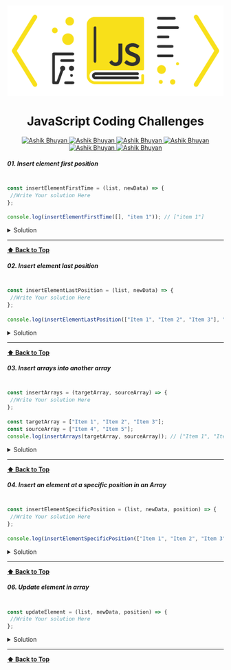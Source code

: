 <img src='./images/logo.png'  alt='JavaScript Coding Challenges Ashik Bhuyan' id='header'/>

<h1 align="center" >JavaScript Coding Challenges </h1>


<div align="center" >

<a href="mailto:ashikbhuyan.swe.diu@gmail.com">
<img
src='https://img.shields.io/badge/Gmail-D14836?style=for-the-badge&logo=gmail&logoColor=white'
alt='Ashik Bhuyan'
/>
</a>

<a href="tel:+8801793605043">
<img
src='https://img.shields.io/badge/WhatsApp-25D366?style=for-the-badge&logo=whatsapp&logoColor=white'
alt='Ashik Bhuyan'
/>
</a>
<a href="https://portfolio-70e38.web.app/" target="_blank">
<img
src='https://img.shields.io/badge/website-000000?style=for-the-badge&logo=About.me&logoColor=white'
alt='Ashik Bhuyan'
/>
</a>
<a href="https://www.facebook.com/ashikbhuyan17" target="_blank">
<img
src='https://img.shields.io/badge/Facebook-1877F2?style=for-the-badge&logo=facebook&logoColor=white'
alt='Ashik Bhuyan'
/>
</a>

<a href="https://www.linkedin.com/in/ashik17/" target="_blank">
<img
src='https://img.shields.io/badge/LinkedIn-0077B5?style=for-the-badge&logo=linkedin&logoColor=white'
alt='Ashik Bhuyan'
/>
</a>

<a href="https://github.com/ashikbhuyan17" target="_blank">
<img
src='https://img.shields.io/badge/GitHub-100000?style=for-the-badge&logo=github&logoColor=white'
alt='Ashik Bhuyan'
/>
</a>

</div>

<!-- <h1 align="center" >Array CRUD(create,read,update,delete) Operation </h1> -->


##### 01. Insert element first position

```js

const insertElementFirstTime = (list, newData) => {
 //Write Your solution Here
};

console.log(insertElementFirstTime([], "item 1")); // ["item 1"]

```

<details><summary style="cursor:pointer">Solution</summary>

```js
const insertElementFirstTime = (list, newData) => {
    // Shift elements one position to the right
    for (let index = list.length - 1; index >= 0; index--) {
        list[index + 1] = list[index];
    }
    // Insert new element at the start of the list
    list[0] = newData;
    return list;
};

//========================== shortest way =====================================================
// const insertElementFirstTime = (list, newData) => {
//     list.unshift(newData);
//     return list;
// };
//=============================================================================================

const newData = "Item 1";
const displayInsertElementFirstTime = insertElementFirstTime([ "Item 2", "Item 3", "Item 4"], newData);
console.log("🚀 insert element first position", displayInsertElementFirstTime);

```  

</details>

---
**[⬆ Back to Top](#header)**

##### 02. Insert element last position

```js

const insertElementLastPosition = (list, newData) => {
 //Write Your solution Here
};

console.log(insertElementLastPosition(["Item 1", "Item 2", "Item 3"], "item 4")); // ["Item 1", "Item 2", "Item 3", "item 4"]

```

<details><summary style="cursor:pointer">Solution</summary>

```js
const insertElementLastPosition = (list, newData) => {
    // Add the new element at the end of the array
    list[list.length] = newData;
    return list;
};

//========================== shortest way =====================================================
// const insertElementLastPosition = (list, newData) => {
//     list.push(newData);
//     return list;
// };
//=============================================================================================

const list = ["Item 1", "Item 2", "Item 3"];
const newData = "Item 4";
const displayInsertElementLastPosition = insertElementLastPosition(list, newData);
console.log("🚀 insert element last position", displayInsertElementLastPosition);


```  

</details>

---
**[⬆ Back to Top](#header)**


##### 03. Insert arrays into another array

```js

const insertArrays = (targetArray, sourceArray) => {
 //Write Your solution Here
};

const targetArray = ["Item 1", "Item 2", "Item 3"];
const sourceArray = ["Item 4", "Item 5"];
console.log(insertArrays(targetArray, sourceArray)); // ["Item 1", "Item 2", "Item 3", "item 4","item 5"]

```

<details><summary style="cursor:pointer">Solution</summary>

```js
// Insert arrays into another array

const insertArrays = (targetArray, sourceArray) => {
    for (let index = 0; index < sourceArray.length; index++) {
        console.log(targetArray)
        targetArray[targetArray.length] = sourceArray[index]
    }
    return targetArray
}

//========================== shortest way =====================================================
// const insertArrays = (targetArray, sourceArray) => {
//     return [...targetArray, ...sourceArray];
// };
//=============================================================================================

const targetArray = ["Item 1", "Item 2", "Item 3"];
const sourceArray = ["Item 4", "Item 5"];
const resultArray = insertArrays(targetArray, sourceArray);
console.log("🚀 Combined array:", resultArray);

```  

</details>

---
**[⬆ Back to Top](#header)**


##### 04. Insert an element at a specific position in an Array

```js

const insertElementSpecificPosition = (list, newData, position) => {
 //Write Your solution Here
};

console.log(insertElementSpecificPosition(["Item 1", "Item 2", "Item 3"], "item 4",3)); // ["Item 1", "Item 2", "Item 3", "item 4","item 5"]

```

<details><summary style="cursor:pointer">Solution</summary>

```js

const insertElementSpecificPosition = (list, newData, position) => {
    if (position < 0 || position > list.length) {
        return [...list]; // Return a copy of the original list if position is out of bounds
    }
    if (position <= list.length && position >= 0) {
        // Shift elements to the right
        for (let index = list.length; index > position; index--) {
            list[index] = list[index - 1];
        }
        // Insert new data at the specified position
        list[position] = newData;
        return list;
    }
    return [];
};

const list = ["Item 1", "Item 2", "Item 3", "Item 4"];
const newData = "Insert Element";
const position = 3;
const displayInsertElementSpecificPosition = insertElementSpecificPosition(list, newData, position);
console.log("🚀 Insert element specific position in an Array", displayInsertElementSpecificPosition);

  
```  

</details>

---
**[⬆ Back to Top](#header)**

##### 06. Update element in array

```js

const updateElement = (list, newData, position) => {
 //Write Your solution Here
};

```

<details><summary style="cursor:pointer">Solution</summary>

```js
const updateElement = (list, newData, position) => {
    if (position >= 0 && position < list.length) {
        const updatedList = [...list]; // Create a copy of the original array
        updatedList[position] = newData; // Update element at specified position
        return updatedList;
    } else {
        return [...list]; // Return a copy of the original array if position is out of bounds
    }
};

// Example usage:
const list = ["Item 1", "Item 2", "Item 3", "Item 4"];
const newData = "Updated Item";
const position = 2;
const displayUpdatedList = updateElement(list, newData, position);
console.log("🚀 Updated list:", displayUpdatedList);

// or
// let myArray = [
//   { id: 0, name: "Jhon" },
//   { id: 1, name: "Sara" },
//   { id: 2, name: "Domnic" },
//   { id: 3, name: "Bravo" }
// ]
// let objIndex = myArray.findIndex(((obj) => obj.id == 2))
// myArray[objIndex].name = "ashik"
// console.log("updated array", myArray);



// or ((using ES6))
// const state = [
//   {
//     userId: 1,
//     id: 100,
//     title: "delectus aut autem",
//     completed: false
//   },
//   {
//     userId: 1,
//     id: 101,
//     title: "quis ut nam facilis et officia qui",
//     completed: false
//   },
//   {
//     userId: 1,
//     id: 102,
//     title: "fugiat veniam minus",
//     completed: false
//   },
//   {
//     userId: 1,
//     id: 103,
//     title: "et porro tempora",
//     completed: true
//   }]

// const updateValue = state.map((item) => item.id == "101" ? { ...item, completed: "true", title: "value updated" } : item)
// console.log("🚀 ~ file: test.js:164 ~ updateValue", updateValue)
  
```  

</details>

---
**[⬆ Back to Top](#header)**
